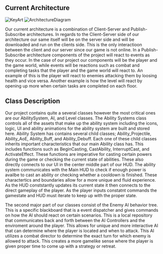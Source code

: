 ## Current Architecture
![KeyArt](https://user-images.githubusercontent.com/77936719/115084871-b443fd80-9ec6-11eb-9258-78d533ed6c22.JPG)
![ArchitectureDiagram](https://user-images.githubusercontent.com/77936719/115084813-a2625a80-9ec6-11eb-880e-89e041c014f1.JPG)

Our current architecture is a combination of Client-Server and Publish-Subscribe architectures. In regards to the Client-Server side of our architecture our same itself will be on the server side and will be downloaded and run on the clients side. This is the only interactioon between the client and our server since our game is not online. In a Publish-Subscribe architecture components of the project will react to events as they occur. In the case of our project our components will be the player and the game world, while events will be reactions such as combat and completing tasks that the player and the game world will react to. An example of this is the player will react to enemies attacking them by loosing health and vice versa. Another example is how the level will react by opening up more when certain tasks are completed on each floor.

## Class Description

Our project contains quite a several classes however the most critical ones are our AbilitySystem, AI, and Level classes. The Ability Systems class controls all of the assets that make up the ability system including the icons, logic, UI and ability animations for the ability system are built and stored here. Ability System has contains several child classes; Ability_Projectile, Ability_AoE, Ability_Buff, and Ability_Debuff. Each one of these child classes inherits important characteristics that our main Ability class has. This includes functions such as BeginCasting, CastAbility, InterruptCast, and ActivateEffect. These functions are imperative for casting certain powers during the game or checking the current state of abilities. These also directly connects to our UI in the center middle part of our HUD. The ability system communicates with the Main HUD to check if enough power is availbe to cast an ability or checking whether a cooldown is finished. These charactertics and boundaries allow for a more unique and fluid experience. As the HUD conststantly updates its current state it then connects to the direct gameplay of the player. As the player inputs constatnt commands the gamestate and HUD must iterate to keep up with the proper state. 

The second major part of our classes consist of the Enemy AI behavior tree. This is a specific blackboard that is a event dispatcher and gives commands on how the AI should react on certain scenarios. This is a local repository that communicates back and forth between the AI Controllers and the enviroment around the player. This allows for unique and more interactive AI that can determine where the player is located and when to attack. This AI utilizes a combat director to determine the exact turn for which enemy is allowed to attack. This creates a more gamelike sense where the player is given proper time to come up with a strategy or retreat. 
